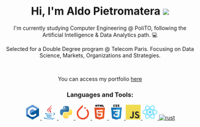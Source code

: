 <h1 align="center">Hi, I'm Aldo Pietromatera <img src="https://media.giphy.com/media/hvRJCLFzcasrR4ia7z/giphy.gif" width="35"></h1>
<p align="center"> I'm currently studying Computer Engineering @ PoliTO, following the Artificial Intelligence & Data Analytics path. 💻 </p>
<p align="center"> Selected for a Double Degree program @ Telecom Paris. Focusing on Data Science, Markets, Organizations and Strategies. </p>
<br>

<p align="center"> You can access my portfolio <a href="https://aldopietromatera.github.io/portfolio/" target="_blank">here</a></p>


<!-- LANGUAGES AND TOOLS  -->
<span align = "center" >
<h3>Languages and Tools:</h3>
<p>
  <a href="https://www.cprogramming.com/" target="_blank"
    rel="noreferrer"> <img src="https://raw.githubusercontent.com/devicons/devicon/master/icons/c/c-original.svg"
      alt="c" width="40" height="40" title="C" /> </a>
         <a href="https://www.java.com" target="_blank" rel="noreferrer"> <img
      src="https://raw.githubusercontent.com/devicons/devicon/master/icons/java/java-original.svg" alt="java" width="40"
      height="40" title="Java" /> </a>  
  <a href="https://www.python.org" target="_blank" rel="noreferrer"> <img
      src="https://raw.githubusercontent.com/devicons/devicon/master/icons/python/python-original.svg" alt="python"
      width="40" height="40" title="Python" /> </a>
      <a href="https://pytorch.org/" target="_blank" rel="noreferrer"> <img
      src="https://raw.githubusercontent.com/devicons/devicon/master/icons/pytorch/pytorch-original.svg" alt="pytorch"
      width="40" height="40" title="Pytorch" /> </a>
   <a href="https://www.w3.org/html/" target="_blank" rel="noreferrer"> <img
      src="https://raw.githubusercontent.com/devicons/devicon/master/icons/html5/html5-original-wordmark.svg"
      alt="html5" width="40" height="40" title="HTML5" /> </a>
        <a href="https://www.w3schools.com/css/" target="_blank"
    rel="noreferrer"> <img
      src="https://raw.githubusercontent.com/devicons/devicon/master/icons/css3/css3-original-wordmark.svg" alt="css3"
      width="40" height="40" title="CSS" /> </a> 
         <a href="https://developer.mozilla.org/en-US/docs/Web/JavaScript" target="_blank"
    rel="noreferrer"> <img
      src="https://raw.githubusercontent.com/devicons/devicon/master/icons/javascript/javascript-original.svg"
      alt="javascript" width="40" height="40" title="JavaScript" /> </a> 
        <a href="https://reactjs.org" target="_blank"
    rel="noreferrer"> <img
      src="https://github.com/devicons/devicon/blob/master/icons/react/react-original.svg"
      alt="react" width="40" height="40" title="React" /> </a>
      <a href="https://www.rust-lang.org/" target="_blank"
    rel="noreferrer"> <img
      src="http://rust-lang.org/logos/rust-logo-64x64.png"
      alt="rust" width="40" height="40" title="Rust" /> </a>   
  </p>
 </span>
<br>
